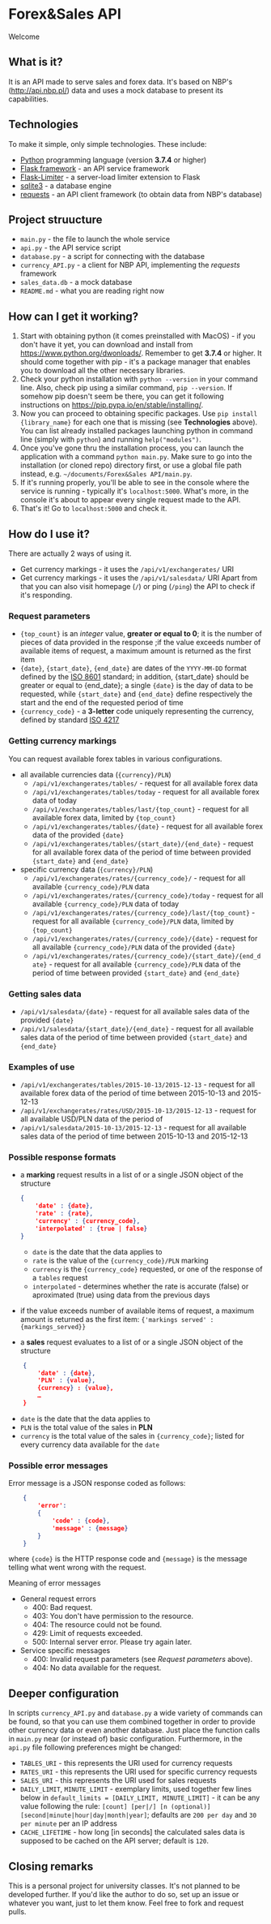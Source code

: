 # Forex&Sales API
Welcome

## What is it?
It is an API made to serve sales and forex data. It's based on NBP's (http://api.nbp.pl/) data and uses a mock database to present its capabilities.

## Technologies
To make it simple, only simple technologies. These include:
* [Python](https://www.python.org/dwonloads/) programming language (version **3.7.4** or higher)
* [Flask framework](https://flask.palletsprojects.com/en/1.1.x/) - an API service framework
* [Flask-Limiter](https://flask-limiter.readthedocs.io/en/stable/) - a server-load limiter extension to Flask
* [sqlite3](https://www.sqlite.org/index.html) - a database engine
* [requests](https://requests.readthedocs.io/en/master/) - an API client framework (to obtain data from NBP's database)

## Project struucture
* `main.py` - the file to launch the whole service
* `api.py` - the API service script
* `database.py` - a script for connecting with the database
* `currency_API.py` - a client for NBP API, implementing the *requests* framework
* `sales_data.db` - a mock database
* `README.md` - what you are reading right now

## How can I get it working?
1. Start with obtaining python (it comes preinstalled with MacOS) - if you don't have it yet, you can download and install from https://www.python.org/dwonloads/. Remember to get **3.7.4** or higher. It should come together with pip - it's a package manager that enables you to download all the other necessary libraries.
2. Check your python installation with `python --version` in your command line. Also, check pip using a similar command, `pip --version`. If somehow pip doesn't seem be there, you can get it following instructions on https://pip.pypa.io/en/stable/installing/.
3. Now you can proceed to obtaining specific packages. Use `pip install {library_name}` for each one that is missing (see **Technologies** above). You can list already installed packages launching python in command line (simply with `python`) and running `help("modules")`.
4. Once you've gone thru the installation process, you can launch the application with a command `python main.py`. Make sure to go into the installation (or cloned repo) directory first, or use a global file path instead, e.g. `~/documents/Forex&Sales API/main.py`.
5. If it's running properly, you'll be able to see in the console where the service is running - typically it's `localhost:5000`. What's more, in the console it's about to appear every single request made to the API.
6. That's it! Go to `localhost:5000` and check it.

## How do I use it?
There are actually 2 ways of using it.
* Get currency markings - it uses the `/api/v1/exchangerates/` URI
* Get currency markings - it uses the `/api/v1/salesdata/` URI
Apart from that you can also visit homepage (`/`) or ping (`/ping`) the API to check if it's responding.

### Request parameters
- `{top_count}` is an *integer* value, **greater or equal to 0**; it is the number of pieces of data provided in the response ;if  the value exceeds number of available items of request, a maximum amount is returned as the first item
- `{date}`, `{start_date}`, `{end_date}` are dates of the `YYYY-MM-DD` format defined by the [ISO 8601](http://pl.wikipedia.org/wiki/ISO_8601) standard; in addition, {start_date} should be greater or equal to {end_date}; a single `{date}` is the day of data to be requested, while `{start_date}` and `{end_date}` define respectively the start and the end of the requested period of time
- `{currency_code}` - a **3-letter** code uniquely representing the currency, defined by standard [ISO 4217](http://pl.wikipedia.org/wiki/ISO_4217)

### Getting currency markings
You can request available forex tables in various configurations.

* all available currencies data (`{currency}/PLN`)
    * `/api/v1/exchangerates/tables/` - request for all available forex data
    * `/api/v1/exchangerates/tables/today` - request for all available forex data of today
    * `/api/v1/exchangerates/tables/last/{top_count}` - request for all available forex data, limited by `{top_count}`
    * `/api/v1/exchangerates/tables/{date}` - request for all available forex data of the provided `{date}`
    * `/api/v1/exchangerates/tables/{start_date}/{end_date}` - request for all available forex data of the period of time between provided `{start_date}` and `{end_date}`
* specific currency data (`{currency}/PLN`)
    * `/api/v1/exchangerates/rates/{currency_code}/` - request for all available `{currency_code}/PLN` data
    * `/api/v1/exchangerates/rates/{currency_code}/today` - request for all available `{currency_code}/PLN` data of today
    * `/api/v1/exchangerates/rates/{currency_code}/last/{top_count}` - request for all available `{currency_code}/PLN` data, limited by `{top_count}`
    * `/api/v1/exchangerates/rates/{currency_code}/{date}` - request for all available `{currency_code}/PLN` data of the provided `{date}`
    * `/api/v1/exchangerates/rates/{currency_code}/{start_date}/{end_date}` - request for all available `{currency_code}/PLN` data of the period of time between provided `{start_date}` and `{end_date}`

### Getting sales data
* `/api/v1/salesdata/{date}` - request for all available sales data of the provided `{date}`
* `/api/v1/salesdata/{start_date}/{end_date}` - request for all available sales data of the period of time between provided `{start_date}` and `{end_date}`

### Examples of use
* `/api/v1/exchangerates/tables/2015-10-13/2015-12-13` - request for all available forex data of the period of time between 2015-10-13 and 2015-12-13
* `/api/v1/exchangerates/rates/USD/2015-10-13/2015-12-13` - request for all available USD/PLN data of the period of
* `/api/v1/salesdata/2015-10-13/2015-12-13` - request for all available sales data of the period of time between 2015-10-13 and 2015-12-13

### Possible response formats
* a **marking** request results in a list of or a single JSON object of the structure
    ``` JSON
    {
        'date' : {date},
        'rate' : {rate},
        'currency' : {currency_code},
        'interpolated' : {true | false}
    }
    ```
    - `date` is the date that the data applies to
    - `rate` is the value of the `{currency_code}/PLN` marking
    - `currency` is the `{currency_code}` requested, or one of the response of a `tables` request
    - `interpolated` - determines whether the rate is accurate (false) or aproximated (true) using data from the previous days
* if the value exceeds number of available items of request, a maximum amount is returned as the first item: `{'markings served' : {markings_served}}`

* a **sales** request evaluates to a list of or a single JSON object of the structure
``` JSON
    {
        'date' : {date},
        'PLN' : {value},
        {currency} : {value},
        …
    }
```
- `date` is the date that the data applies to
- `PLN` is the total value of the sales in **PLN**
- `currency` is the total value of the sales in `{currency_code}`; listed for every currency data available for the `date`

### Possible error messages
Error message is a JSON response coded as follows:
```JSON
    {
        'error':
        {
            'code' : {code},
            'message' : {message}
        }
    }
```
where `{code}` is the HTTP response code and `{message}` is the message telling what went wrong with the request.

Meaning of error messages
* General request errors
    * 400: Bad request.
    * 403: You don't have permission to the resource.
    * 404: The resource could not be found.
    * 429: Limit of requests exceeded.
    * 500: Internal server error. Please try again later.
* Service specific messages
    * 400: Invalid request parameters (see *Request parameters* above).
    * 404: No data available for the request.

## Deeper configuration
In scripts `currency_API.py` and `database.py` a wide variety of commands can be found, so that you can use them combined together in order to provide other currency data or even another database. Just place the function calls in `main.py` near (or instead of) basic configuration. Furthermore, in the `api.py` file following preferences might be changed:
* `TABLES_URI` - this represents the URI used for currency requests
* `RATES_URI` - this represents the URI used for specific currency requests
* `SALES_URI` - this represents the URI used for sales requests
* `DAILY_LIMIT`,  `MINUTE_LIMIT` - exemplary limits, used together few lines below in `default_limits = [DAILY_LIMIT, MINUTE_LIMIT]` - it can be any value following  the rule: `[count] [per|/] [n (optional)] [second|minute|hour|day|month|year]`; defaults are `200 per day` and `30 per minute` per an IP address
* `CACHE_LIFETIME` - how long [in seconds] the calculated sales data is supposed to be cached on the API server; default is `120`.

## Closing remarks
This is a personal project for university classes. It's not planned to be developed further. If you'd like the author to do so, set up an issue or whatever you want, just to let them know. Feel free to fork and request pulls.
